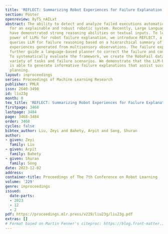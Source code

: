 ```yaml
---
title: 'REFLECT: Summarizing Robot Experiences for Failure Explanation and Correction'
section: Poster
openreview: 8yTS_nAILxt
abstract: The ability to detect and analyze failed executions automatically is crucial
  for an explainable and robust robotic system. Recently, Large Language Models (LLMs)
  have demonstrated strong reasoning abilities on textual inputs. To leverage the
  power of LLMs for robot failure explanation, we introduce REFLECT, a framework which
  queries LLM for failure reasoning based on a hierarchical summary of robot past
  experiences generated from multisensory observations. The failure explanation can
  further guide a language-based planner to correct the failure and complete the task.
  To systematically evaluate the framework, we create the RoboFail dataset with a
  variety of tasks and failure scenarios. We demonstrate that the LLM-based framework
  is able to generate informative failure explanations that assist successful correction
  planning.
layout: inproceedings
series: Proceedings of Machine Learning Research
publisher: PMLR
issn: 2640-3498
id: liu23g
month: 0
tex_title: 'REFLECT: Summarizing Robot Experiences for Failure Explanation and Correction'
firstpage: 3468
lastpage: 3484
page: 3468-3484
order: 3468
cycles: false
bibtex_author: Liu, Zeyi and Bahety, Arpit and Song, Shuran
author:
- given: Zeyi
  family: Liu
- given: Arpit
  family: Bahety
- given: Shuran
  family: Song
date: 2023-12-02
address:
container-title: Proceedings of The 7th Conference on Robot Learning
volume: '229'
genre: inproceedings
issued:
  date-parts:
  - 2023
  - 12
  - 2
pdf: https://proceedings.mlr.press/v229/liu23g/liu23g.pdf
extras: []
# Format based on Martin Fenner's citeproc: https://blog.front-matter.io/posts/citeproc-yaml-for-bibliographies/
---
```

